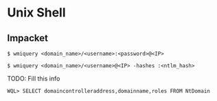 # Unix Shell

## Impacket

`$ wmiquery <domain_name>/<username>:<password>@<IP>`

`$ wmiquery <domain_name>/<username>@<IP> -hashes :<ntlm_hash>`

TODO: Fill this info

```
WQL> SELECT domaincontrolleraddress,domainname,roles FROM NtDomain
```